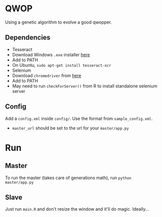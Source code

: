 # QWOP

Using a genetic algorithm to evolve a good qwopper.

## Dependencies

- Tesseract
 - Download Windows `.exe` installer [here](https://github.com/UB-Mannheim/tesseract/wiki)
 - Add to PATH
 - On Ubuntu, `sudo apt-get install tesseract-ocr`
- Selenium
 - Download `chromedriver` from [here](http://chromedriver.storage.googleapis.com/index.html?path=2.21/)
 - Add to PATH
 - May need to run `checkForServer()` from R to install standalone selenium server

## Config
Add a `config.xml` inside `config/`. Use the format from `sample_config.xml`. 
- `master_url` should be set to the url for your `master/app.py`

# Run
## Master
To run the master (takes care of generations math), run `python master/app.py`

## Slave
Just run `main.R` and don't resize the window and it'll do magic.  Ideally...
